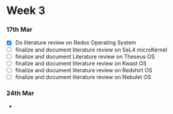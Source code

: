 # Week 3

### 17th Mar
- [x] Do literature review on Redox Operating System
- [ ] finalize and document literature review on SeL4 microKernel
- [ ] finalize and document Literature review on Theseus OS
- [ ] finalize and document literature review on Kwast OS
- [ ] finalize and document literature review on Redshirt OS
- [ ] finalize and document literature review on Nebulet OS

### 24th Mar
- 